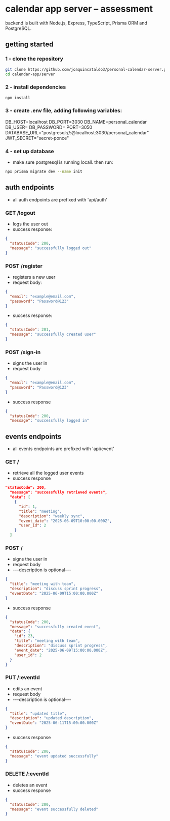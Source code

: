 # calendar app server – assessment
backend is built with Node.js, Express, TypeScript, Prisma ORM and PostgreSQL.

## getting started

### 1 - clone the repository
```bash
git clone https://github.com/joaquincataldo3/personal-calendar-server.git
cd calendar-app/server
```

### 2 - install dependencies
```bash
npm install
```

### 3 - create .env file, adding following variables:
DB_HOST=localhost
DB_PORT=3030
DB_NAME=personal_calendar
DB_USER=<postgress-user>
DB_PASSWORD=<postgress-password>
PORT=3050
DATABASE_URL="postgresql://<postgress-user>:<postgress-password>@localhost:3030/personal_calendar"
JWT_SECRET="secret-ponce"

### 4 - set up database
* make sure postgresql is running locall. then run:
```bash
npx prisma migrate dev --name init
```

## auth endpoints
* all auth endpoints are prefixed with 'api/auth'

### GET /logout
* logs the user out
* success response:
```json
{
  "statusCode": 200,
  "message": "successfully logged out"
}
```
  
### POST /register
* registers a new user
* request body:
```json
{
  "email": "example@email.com",
  "password": "Password@123"
}
```

* success response:
```json
{
  "statusCode": 201,
  "message": "successfully created user"
}
```
### POST /sign-in
* signs the user in
* request body
```json
{
  "email": "example@email.com",
  "password": "Password@123"
}
```
* success response
```json
{
  "statusCode": 200,
  "message": "successfully logged in"
```

## events endpoints
* all events endpoints are prefixed with 'api/event'

### GET /
* retrieve all the logged user events
* success response
```json
"statusCode": 200,
  "message": "successfully retrieved events",
  "data": [
    {
      "id": 1,
      "title": "meeting",
      "description": "weekly sync",
      "event_date": "2025-06-09T10:00:00.000Z",
      "user_id": 2
    }
  ]
```

### POST /
* signs the user in
* request body
* ---description is optional---
```json
{
  "title": "meeting with team",
  "description": "discuss sprint progress",
  "eventDate": "2025-06-09T15:00:00.000Z"
}
```
* success response
```json
{
  "statusCode": 200,
  "message": "successfully created event",
  "data": {
    "id": 23,
    "title": "meeting with team",
    "description": "discuss sprint progress",
    "event_date": "2025-06-09T15:00:00.000Z",
    "user_id": 2
  }
}
```

### PUT /:eventId
* edits an event
* request body
* ---description is optional---
```json
{
  "title": "updated title",
  "description": "updated description",
  "eventDate": "2025-06-11T15:00:00.000Z"
}
```
* success response
```json
{
  "statusCode": 200,
  "message": "event updated successfully"
}
```
### DELETE /:eventId
* deletes an event
* success response
```json
{
  "statusCode": 200,
  "message": "event successfully deleted"
}
```
